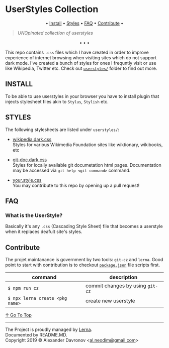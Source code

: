 # UserStyles Collection 
[top]: #userstyles-collection

<center>
• <a href="#install">Install</a>
• <a href="#styles">Styles</a>
• <a href="#faq">FAQ</a>
• <a href="#contribute">Contribute</a>
•
</center>

> _UNOpinated collection of userstyles_

<center> • • • </center>

This repo contains `.css` files which I have created in order to improve experience of internet browsing when visiting  sites which do not support dark mode. I've created a bunch of styles for ones I frequntly visit or use like Wikipedia, Twitter etc. Check out [`userstyles/`](./userstyles/) folder to find out more.



## INSTALL
[install]: #install

To be able to use userstyles in your browser you have to install plugin that injects stylesheet files akin to `Stylus`, `Stylish` etc.


## STYLES
[styles]: #styles

The following stylesheets are listed under `userstyles/`: 

* [wikipedia.dark.css](./userstyles/wikipedia.org/README.md)
<br/>Styles for various Wikimedia Foundation sites like wiktionary, wikibooks, etc


* [git-doc.dark.css](./userstyles/git-doc-local/README.md)
<br/>Styles for locally available git documetation html pages. Documentation may be accessed via `git help <git command>` command.


* [your.style.css](./userstyles/new/README.md)
<br/>You may contribute to this repo by opening up a pull request!


## FAQ
[faq]: #faq

### What is the UserStyle?
[faq-1]: #what-is-the-userstyle

Basically it's any `.css` (Cascading Style Sheet) file that becomes a userstyle when it replaces deafult site's styles.


## Contribute
[styles]: #contribute

The projet maintanance is government by two tools: `git-cz` and `lerna`. Good point to start with contribution is to checkout [`package.json`](./package.json) file scripts first.

| command | description
|-|-|
|`$ npm run cz`| commit changes by using `git-cz` |
|`$ npx lerna create <pkg name>`| create new userstyle |


[↑ Go To Top][top]

---
The Project is proudly managed by [Lerna][ad-lerna].
<br/> Documented by README.MD.
<br/>
Copyright 2019 © Alexander Davronov &lt;al.neodim@gmail.com&gt; 
<br/> 

[0]: https://twitter.com/biteofpie
[ad-lerna]: https://lerna.js.org/
[ad-readme]: https://lerna.js.org/
